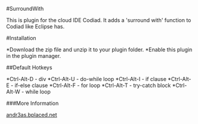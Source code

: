 #SurroundWith

This is plugin for the cloud IDE Codiad. It adds a 'surround with' function to Codiad like Eclipse has.

#Installation

*Download the zip file and unzip it to your plugin folder.
*Enable this plugin in the plugin manager.


##Default Hotkeys

*Ctrl-Alt-D  - div
*Ctrl-Alt-U  - do-while loop
*Ctrl-Alt-I  - if clause
*Ctrl-Alt-E  - if-else clause
*Ctrl-Alt-F  - for loop
*Ctrl-Alt-T  - try-catch block
*Ctrl-Alt-W  - while loop


###More Information

[andr3as.bplaced.net](http://www.andr3as.bplaced.net "More Information")